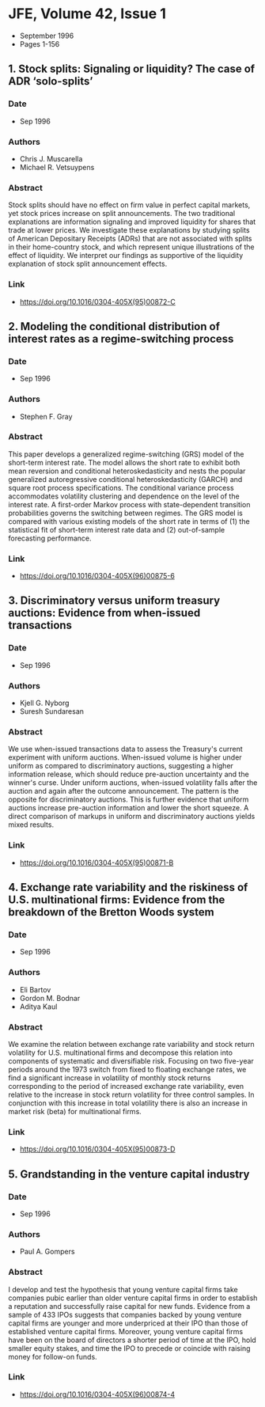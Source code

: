 # JFE, Volume 42, Issue 1
- September 1996
- Pages 1-156

## 1. Stock splits: Signaling or liquidity? The case of ADR ‘solo-splits’
### Date
- Sep 1996
### Authors
- Chris J. Muscarella
- Michael R. Vetsuypens
### Abstract
Stock splits should have no effect on firm value in perfect capital markets, yet stock prices increase on split announcements. The two traditional explanations are information signaling and improved liquidity for shares that trade at lower prices. We investigate these explanations by studying splits of American Depositary Receipts (ADRs) that are not associated with splits in their home-country stock, and which represent unique illustrations of the effect of liquidity. We interpret our findings as supportive of the liquidity explanation of stock split announcement effects.
### Link
- https://doi.org/10.1016/0304-405X(95)00872-C

## 2. Modeling the conditional distribution of interest rates as a regime-switching process
### Date
- Sep 1996
### Authors
- Stephen F. Gray
### Abstract
This paper develops a generalized regime-switching (GRS) model of the short-term interest rate. The model allows the short rate to exhibit both mean reversion and conditional heteroskedasticity and nests the popular generalized autoregressive conditional heteroskedasticity (GARCH) and square root process specifications. The conditional variance process accommodates volatility clustering and dependence on the level of the interest rate. A first-order Markov process with state-dependent transition probabilities governs the switching between regimes. The GRS model is compared with various existing models of the short rate in terms of (1) the statistical fit of short-term interest rate data and (2) out-of-sample forecasting performance.
### Link
- https://doi.org/10.1016/0304-405X(96)00875-6

## 3. Discriminatory versus uniform treasury auctions: Evidence from when-issued transactions
### Date
- Sep 1996
### Authors
- Kjell G. Nyborg
- Suresh Sundaresan
### Abstract
We use when-issued transactions data to assess the Treasury's current experiment with uniform auctions. When-issued volume is higher under uniform as compared to discriminatory auctions, suggesting a higher information release, which should reduce pre-auction uncertainty and the winner's curse. Under uniform auctions, when-issued volatility falls after the auction and again after the outcome announcement. The pattern is the opposite for discriminatory auctions. This is further evidence that uniform auctions increase pre-auction information and lower the short squeeze. A direct comparison of markups in uniform and discriminatory auctions yields mixed results.
### Link
- https://doi.org/10.1016/0304-405X(95)00871-B

## 4. Exchange rate variability and the riskiness of U.S. multinational firms: Evidence from the breakdown of the Bretton Woods system
### Date
- Sep 1996
### Authors
- Eli Bartov
- Gordon M. Bodnar
- Aditya Kaul
### Abstract
We examine the relation between exchange rate variability and stock return volatility for U.S. multinational firms and decompose this relation into components of systematic and diversifiable risk. Focusing on two five-year periods around the 1973 switch from fixed to floating exchange rates, we find a significant increase in volatility of monthly stock returns corresponding to the period of increased exchange rate variability, even relative to the increase in stock return volatility for three control samples. In conjunction with this increase in total volatility there is also an increase in market risk (beta) for multinational firms.
### Link
- https://doi.org/10.1016/0304-405X(95)00873-D

## 5. Grandstanding in the venture capital industry
### Date
- Sep 1996
### Authors
- Paul A. Gompers
### Abstract
I develop and test the hypothesis that young venture capital firms take companies pubic earlier than older venture capital firms in order to establish a reputation and successfully raise capital for new funds. Evidence from a sample of 433 IPOs suggests that companies backed by young venture capital firms are younger and more underpriced at their IPO than those of established venture capital firms. Moreover, young venture capital firms have been on the board of directors a shorter period of time at the IPO, hold smaller equity stakes, and time the IPO to precede or coincide with raising money for follow-on funds.
### Link
- https://doi.org/10.1016/0304-405X(96)00874-4

